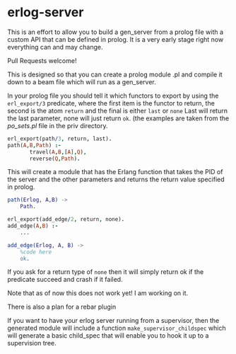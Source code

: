 erlog-server
============

This is an effort to allow you to build a gen_server from a prolog
file with a custom API that can be defined in prolog. It is a very
early stage right now everything can and may change.

Pull Requests welcome!

This is designed so that you can create a prolog module .pl and
compile it down to a beam file which will run as a gen_server. 

In your prolog file you should tell it which functors to export by
using the `erl_export/3` predicate, where the first item is the
functor to return, the second is the atom `return` and the final is
either `last` or `none` Last will return the last parameter, none will
just return `ok`. (the examples are taken from the _po_sets.pl_ file
in the priv directory.


````prolog
erl_export(path/3, return, last).
path(A,B,Path) :-
       travel(A,B,[A],Q), 
       reverse(Q,Path).

````

This will create a module that has the Erlang function that takes the
PID of the server and the other parameters and returns the return
value specified in prolog.

````erlang
path(Erlog, A,B) ->
	Path.
````

````prolog
erl_export(add_edge/2, return, none).
add_edge(A,B) :-
	...
````
````erlang
add_edge(Erlog, A, B) ->
    %code here
	ok.
````


If you ask for a return type of `none` then it will simply return
ok if the predicate succeed and crash if it failed.

Note that as of now this does not work yet! I am working on it. 

There is also a plan for a rebar plugin

If you want to have your erlog server running from a supervisor, then
the generated module will include a function
`make_supervisor_childspec` which will generate a basic child_spec
that will enable you to hook it up to a supervision tree.
